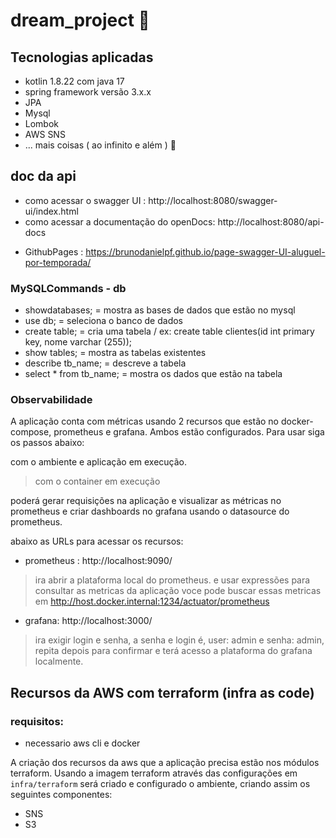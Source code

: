 # dream_project 🚀

## Tecnologias aplicadas

* kotlin 1.8.22 com java 17
* spring framework versão 3.x.x
* JPA
* Mysql
* Lombok
* AWS SNS
* ... mais coisas ( ao infinito e além ) 🚀

## doc da api

- como acessar o swagger UI : http://localhost:8080/swagger-ui/index.html
- como acessar a documentação do openDocs: http://localhost:8080/api-docs

+ GithubPages : https://brunodanielpf.github.io/page-swagger-UI-aluguel-por-temporada/

### MySQLCommands - db

* showdatabases; = mostra as bases de dados que estão no mysql
* use db; = seleciona o banco de dados
* create table; = cria uma tabela / ex: create table clientes(id int primary key, nome varchar (255));
* show tables; = mostra as tabelas existentes
* describe tb_name; = descreve a tabela
* select * from tb_name; = mostra os dados que estão na tabela

### Observabilidade

A aplicação conta com métricas usando 2 recursos que estão no docker-compose, prometheus e grafana. Ambos estão configurados. Para usar siga os passos abaixo:

com o ambiente e aplicação em execução. 
> com o container em execução

poderá gerar requisições na aplicação e visualizar as métricas no prometheus e criar dashboards no grafana usando o datasource do prometheus.

abaixo as URLs para acessar os recursos:

- prometheus : http://localhost:9090/
> ira abrir a plataforma local do prometheus. e usar expressões para consultar as metricas da aplicação voce pode buscar essas metricas em http://host.docker.internal:1234/actuator/prometheus
- grafana: http://localhost:3000/
> ira exigir login e senha, a senha e login é, user: admin e senha: admin, repita depois para confirmar e terá acesso a plataforma do grafana localmente.

## Recursos da AWS com terraform (infra as code)

### requisitos:

+ necessario aws cli e docker

A criação dos recursos da aws que a aplicação precisa estão nos módulos terraform. Usando a imagem terraform através das configurações em `infra/terraform` será criado e configurado o ambiente, criando assim os seguintes componentes:

+ SNS
+ S3